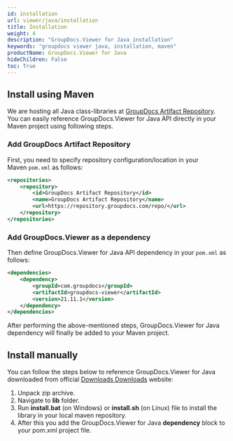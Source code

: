 ```yaml
---
id: installation
url: viewer/java/installation
title: Installation
weight: 4
description: "GroupDocs.Viewer for Java installation"
keywords: "groupdocs viewer java, installation, maven"
productName: GroupDocs.Viewer for Java
hideChildren: False
toc: True
---
```


## Install using Maven

We are hosting all Java class-libraries at [GroupDocs Artifact Repository](https://repository.groupdocs.com/). You can easily reference GroupDocs.Viewer for Java API directly in your Maven project using following steps.

### Add GroupDocs Artifact Repository

First, you need to specify repository configuration/location in your Maven `pom.xml` as follows:

```xml
<repositories>
    <repository>
        <id>GroupDocs Artifact Repository</id>
        <name>GroupDocs Artifact Repository</name>
        <url>https://repository.groupdocs.com/repo/</url>
    </repository>
</repositories>
```

### Add GroupDocs.Viewer as a dependency

Then define GroupDocs.Viewer for Java API dependency in your `pom.xml` as follows:

```xml
<dependencies>
    <dependency>
        <groupId>com.groupdocs</groupId>
        <artifactId>groupdocs-viewer</artifactId>
        <version>21.11.1</version> 
    </dependency>
</dependencies>
```
  
After performing the above-mentioned steps, GroupDocs.Viewer for Java dependency will finally be added to your Maven project.

## Install manually

You can follow the steps below to reference GroupDocs.Viewer for Java downloaded from official [Downloads Downloads](https://downloads.groupdocs.com/viewer/java) website:

1. Unpack zip archive.
2. Navigate to **lib** folder.
3. Run **install.bat** (on Windows) or **install.sh** (on Linux) file to install the library in your local maven repository.
4. After this you add the GroupDocs.Viewer for Java **dependency** block to your pom.xml project file.
